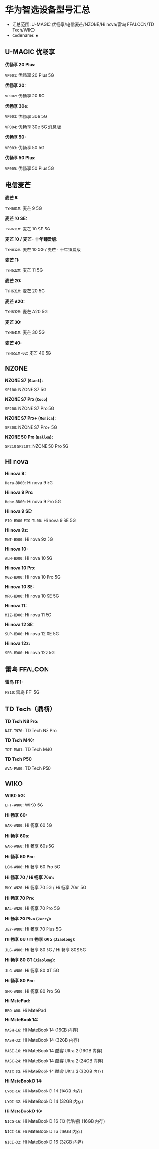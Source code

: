 # 华为智选设备型号汇总

- 汇总范围: U-MAGIC 优畅享/电信麦芒/NZONE/Hi nova/雷鸟 FFALCON/TD Tech/WIKO
- codename: ⏹

## U-MAGIC 优畅享

**优畅享 20 Plus:**

`VP001`: 优畅享 20 Plus 5G

**优畅享 20:**

`VP002`: 优畅享 20 5G

**优畅享 30e:**

`VP003`: 优畅享 30e 5G

`VP004`: 优畅享 30e 5G 消息版

**优畅享 50:**

`VP003`: 优畅享 50 5G

**优畅享 50 Plus:**

`VP005`: 优畅享 50 Plus 5G

## 电信麦芒

**麦芒 9:**

`TYH601M`: 麦芒 9 5G

**麦芒 10 SE:**

`TYH611M`: 麦芒 10 SE 5G

**麦芒 10 / 麦芒 · 十年臻爱版:**

`TYH612M`: 麦芒 10 5G / 麦芒 · 十年臻爱版

**麦芒 11:**

`TYH622M`: 麦芒 11 5G

**麦芒 20:**

`TYH631M`: 麦芒 20 5G

**麦芒 A20:**

`TYH632M`: 麦芒 A20 5G

**麦芒 30:**

`TYH641M`: 麦芒 30 5G

**麦芒 40:**

`TYH651M-02`: 麦芒 40 5G

## NZONE

**NZONE S7 (`Giant`):**

`SP100`: NZONE S7 5G

**NZONE S7 Pro (`Coco`):**

`SP200`: NZONE S7 Pro 5G

**NZONE S7 Pro+ (`Monica`):**

`SP300`: NZONE S7 Pro+ 5G

**NZONE 50 Pro (`Ballon`):**

`SP210` `SP210T`: NZONE 50 Pro 5G

## Hi nova

**Hi nova 9:**

`Hera-BD00`: Hi nova 9 5G

**Hi nova 9 Pro:**

`Hebe-BD00`: Hi nova 9 Pro 5G

**Hi nova 9 SE:**

`FIO-BD00` `FIO-TL00`: Hi nova 9 SE 5G

**Hi nova 9z:**

`MNT-BD00`: Hi nova 9z 5G

**Hi nova 10:**

`ALH-BD00`: Hi nova 10 5G

**Hi nova 10 Pro:**

`MGZ-BD00`: Hi nova 10 Pro 5G

**Hi nova 10 SE:**

`MRK-BD00`: Hi nova 10 SE 5G

**Hi nova 11:**

`MIZ-BD00`: Hi nova 11 5G

**Hi nova 12 SE:**

`SUP-BD00`: Hi nova 12 SE 5G

**Hi nova 12z:**

`SPR-BD00`: Hi nova 12z 5G

## 雷鸟 FFALCON

**雷鸟 FF1:**

`F810`: 雷鸟 FF1 5G

## TD Tech（鼎桥）

**TD Tech N8 Pro:**

`NAT-TN70`: TD Tech N8 Pro

**TD Tech M40:**

`TDT-MA01`: TD Tech M40

**TD Tech P50:**

`AVA-PA00`: TD Tech P50

## WIKO

**WIKO 5G:**

`LFT-AN00`: WIKO 5G

**Hi 畅享 60:**

`GAR-AN00`: Hi 畅享 60 5G

**Hi 畅享 60s:**

`GAR-AN60`: Hi 畅享 60s 5G

**Hi 畅享 60 Pro:**

`LGN-AN00`: Hi 畅享 60 Pro 5G

**Hi 畅享 70 / Hi 畅享 70m:**

`MKY-AN20`: Hi 畅享 70 5G / Hi 畅享 70m 5G

**Hi 畅享 70 Pro:**

`BAL-AN20`: Hi 畅享 70 Pro 5G

**Hi 畅享 70 Plus (`Jerry`):**

`JEY-AN00`: Hi 畅享 70 Plus 5G

**Hi 畅享 80 / Hi 畅享 80S (`Jiaolong`):**

`JLG-AN00`: Hi 畅享 80 5G / Hi 畅享 80S 5G

**Hi 畅享 80 GT (`Jiaolong`):**

`JLG-AN80`: Hi 畅享 80 GT 5G

**Hi 畅享 80 Pro:**

`SHR-AN00`: Hi 畅享 80 Pro 5G

**Hi MatePad:**

`BRO-W00`: Hi MatePad

**Hi MateBook 14:**

`MASH-16`: Hi MateBook 14 (16GB 内存)

`MASH-32`: Hi MateBook 14 (32GB 内存)

`MASI-16`: Hi MateBook 14 酷睿 Ultra 2 (16GB 内存)

`MASC-24`: Hi MateBook 14 酷睿 Ultra 2 (24GB 内存)

`MASC-32`: Hi MateBook 14 酷睿 Ultra 2 (32GB 内存)

**Hi MateBook D 14:**

`LYOI-16`: Hi MateBook D 14 (16GB 内存)

`LYOI-32`: Hi MateBook D 14 (32GB 内存)

**Hi MateBook D 16:**

`NICG-16`: Hi MateBook D 16 (13 代酷睿) (16GB 内存)

`NICI-16`: Hi MateBook D 16 (16GB 内存)

`NICI-32`: Hi MateBook D 16 (32GB 内存)